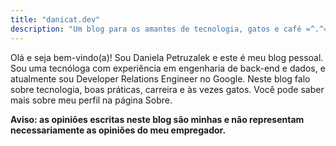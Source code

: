 ```yaml
---
title: "danicat.dev"
description: "Um blog para os amantes de tecnologia, gatos e café =^.^="
---
```

Olá e seja bem-vindo(a)! Sou Daniela Petruzalek e este é meu blog pessoal. Sou uma tecnóloga com experiência em engenharia de back-end e dados, e atualmente sou Developer Relations Engineer no Google. Neste blog falo sobre tecnologia, boas práticas, carreira e às vezes gatos. Você pode saber mais sobre meu perfil na página Sobre.

**Aviso: as opiniões escritas neste blog são minhas e não representam necessariamente as opiniões do meu empregador.**